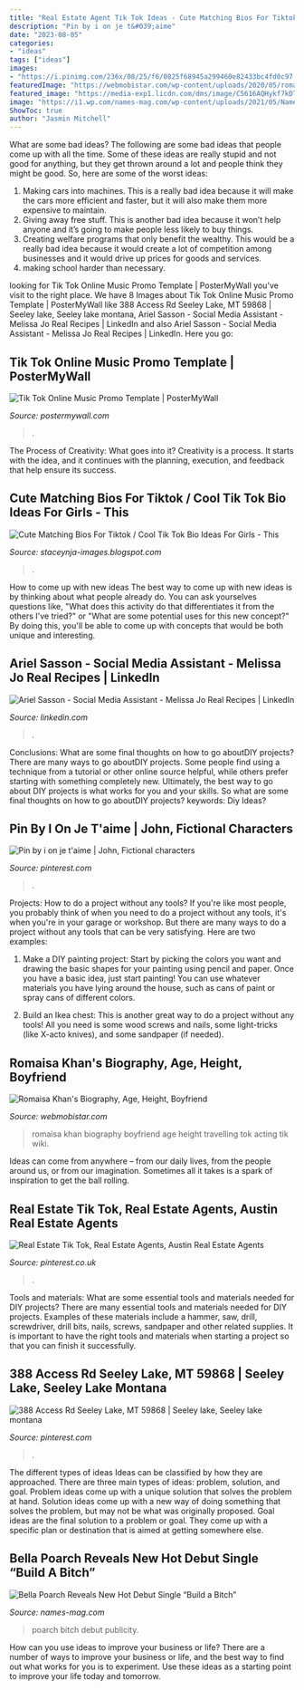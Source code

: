 ```yaml
---
title: "Real Estate Agent Tik Tok Ideas - Cute Matching Bios For Tiktok / Cool Tik Tok Bio Ideas For Girls"
description: "Pin by i on je t&#039;aime"
date: "2023-08-05"
categories:
- "ideas"
tags: ["ideas"]
images:
- "https://i.pinimg.com/236x/08/25/f6/0825f68945a299460e82433bc4fd0c97.jpg?nii=t"
featuredImage: "https://webmobistar.com/wp-content/uploads/2020/05/romaisa-khan4.jpg"
featured_image: "https://media-exp1.licdn.com/dms/image/C5616AQHykf7kDT_X3Q/profile-displaybackgroundimage-shrink_200_800/0/1623475672283?e=2147483647&amp;v=beta&amp;t=s6qNv-_BUuk-sGaSPqwrfNxKt3dZOKqZkJMXF5p04Ds"
image: "https://i1.wp.com/names-mag.com/wp-content/uploads/2021/05/Names-Magazine-New-Featured-Image-Size2-5.jpg?w=1000&amp;ssl=1"
ShowToc: true
author: "Jasmin Mitchell"
---
```



What are some bad ideas?
The following are some bad ideas that people come up with all the time. Some of these ideas are really stupid and not good for anything, but they get thrown around a lot and people think they might be good. So, here are some of the worst ideas:
1) Making cars into machines. This is a really bad idea because it will make the cars more efficient and faster, but it will also make them more expensive to maintain.
2) Giving away free stuff. This is another bad idea because it won’t help anyone and it’s going to make people less likely to buy things.
3) Creating welfare programs that only benefit the wealthy. This would be a really bad idea because it would create a lot of competition among businesses and it would drive up prices for goods and services.
4) making school harder than necessary.

	

		
looking for Tik Tok Online Music Promo Template | PosterMyWall you've visit to the right place. We have 8 Images about Tik Tok Online Music Promo Template | PosterMyWall like 388 Access Rd Seeley Lake, MT 59868 | Seeley lake, Seeley lake montana, Ariel Sasson - Social Media Assistant - Melissa Jo Real Recipes | LinkedIn and also Ariel Sasson - Social Media Assistant - Melissa Jo Real Recipes | LinkedIn. Here you go:
		
    
## Tik Tok Online Music Promo Template | PosterMyWall

<img loading=lazy src="https://d1csarkz8obe9u.cloudfront.net/posterpreviews/tik-tok-online-music-promo-template-design-2aeceab9b88fcee7fd94d62b89a67e51_screen.jpg?ts=1593807086" onerror="this.onerror=null;this.src='https://tse3.mm.bing.net/th?id=OIP.Kqni4emfCE34-Y_orEsOtwHaHa&amp;pid=15.1';" alt="Tik Tok Online Music Promo Template | PosterMyWall">

_Source: postermywall.com_

>. 

	

The Process of Creativity: What goes into it?
Creativity is a process. It starts with the idea, and it continues with the planning, execution, and feedback that help ensure its success.

    
## Cute Matching Bios For Tiktok / Cool Tik Tok Bio Ideas For Girls - This

<img loading=lazy src="https://lh3.googleusercontent.com/proxy/97w0yv1A1_-QniskTm0knwp9MW9tGgGZzttVKxQAa8CadKN6kcppIR0-KHY7SdLDHVSN95VFhpboPD1u6Jj9L__bW2J__Dk63Gqpfry1mZI27mDoFgl4eJibJy-mSowP=w1200-h630-p-k-no-nu" onerror="this.onerror=null;this.src='https://tse4.mm.bing.net/th?id=OIP.5mumPkWc4DAf0jWtclKJTgHaHY&amp;pid=15.1';" alt="Cute Matching Bios For Tiktok / Cool Tik Tok Bio Ideas For Girls - This">

_Source: staceynja-images.blogspot.com_

>. 

	

How to come up with new ideas
The best way to come up with new ideas is by thinking about what people already do. You can ask yourselves questions like, "What does this activity do that differentiates it from the others I've tried?" or "What are some potential uses for this new concept?" By doing this, you'll be able to come up with concepts that would be both unique and interesting.

    
## Ariel Sasson - Social Media Assistant - Melissa Jo Real Recipes | LinkedIn

<img loading=lazy src="https://media-exp1.licdn.com/dms/image/C5616AQHykf7kDT_X3Q/profile-displaybackgroundimage-shrink_200_800/0/1623475672283?e=2147483647&amp;v=beta&amp;t=s6qNv-_BUuk-sGaSPqwrfNxKt3dZOKqZkJMXF5p04Ds" onerror="this.onerror=null;this.src='https://tse3.mm.bing.net/th?id=OIP.2bzlbbmX1oV8TNokckQqrgHaB2&amp;pid=15.1';" alt="Ariel Sasson - Social Media Assistant - Melissa Jo Real Recipes | LinkedIn">

_Source: linkedin.com_

>. 

	

Conclusions: What are some final thoughts on how to go aboutDIY projects?
There are many ways to go aboutDIY projects. Some people find using a technique from a tutorial or other online source helpful, while others prefer starting with something completely new. Ultimately, the best way to go about DIY projects is what works for you and your skills. So what are some final thoughts on how to go aboutDIY projects? keywords: Diy Ideas?

    
## Pin By I On Je T&#039;aime | John, Fictional Characters

<img loading=lazy src="https://i.pinimg.com/originals/65/5b/aa/655baaa9dd88c475950fa11625ed7810.jpg" onerror="this.onerror=null;this.src='https://tse2.mm.bing.net/th?id=OIP.jPHo3CqqjyVbXionDGtiYwHaEE&amp;pid=15.1';" alt="Pin by i on je t&#039;aime | John, Fictional characters">

_Source: pinterest.com_

>. 

	

Projects: How to do a project without any tools?
If you're like most people, you probably think of when you need to do a project without any tools, it's when you're in your garage or workshop. But there are many ways to do a project without any tools that can be very satisfying. Here are two examples: 
1. Make a DIY painting project: Start by picking the colors you want and drawing the basic shapes for your painting using pencil and paper. Once you have a basic idea, just start painting! You can use whatever materials you have lying around the house, such as cans of paint or spray cans of different colors. 

2. Build an Ikea chest: This is another great way to do a project without any tools! All you need is some wood screws and nails, some light-tricks (like X-acto knives), and some sandpaper (if needed).

    
## Romaisa Khan&#039;s Biography, Age, Height, Boyfriend

<img loading=lazy src="https://webmobistar.com/wp-content/uploads/2020/05/romaisa-khan4.jpg" onerror="this.onerror=null;this.src='https://tse1.mm.bing.net/th?id=OIP.oZUOQ0hKIzcZewmI73xe6wHaHa&amp;pid=15.1';" alt="Romaisa Khan&#039;s Biography, Age, Height, Boyfriend">

_Source: webmobistar.com_

>romaisa khan biography boyfriend age height travelling tok acting tik wiki. 

	

Ideas can come from anywhere – from our daily lives, from the people around us, or from our imagination. Sometimes all it takes is a spark of inspiration to get the ball rolling.

    
## Real Estate Tik Tok, Real Estate Agents, Austin Real Estate Agents

<img loading=lazy src="https://i.pinimg.com/236x/08/25/f6/0825f68945a299460e82433bc4fd0c97.jpg?nii=t" onerror="this.onerror=null;this.src='https://tse3.mm.bing.net/th?id=OIP.XdnGmOT9jnNylES41YqmkwAAAA&amp;pid=15.1';" alt="Real Estate Tik Tok, Real Estate Agents, Austin Real Estate Agents">

_Source: pinterest.co.uk_

>. 

	

Tools and materials: What are some essential tools and materials needed for DIY projects?
There are many essential tools and materials needed for DIY projects. Examples of these materials include a hammer, saw, drill, screwdriver, drill bits, nails, screws, sandpaper and other related supplies. It is important to have the right tools and materials when starting a project so that you can finish it successfully.

    
## 388 Access Rd Seeley Lake, MT 59868 | Seeley Lake, Seeley Lake Montana

<img loading=lazy src="https://i.pinimg.com/originals/c7/3b/74/c73b743880cc5f5ea073e4c15d47ad5f.jpg" onerror="this.onerror=null;this.src='https://tse4.mm.bing.net/th?id=OIP.cBG3pihul_e3owYzVgiIQQHaFj&amp;pid=15.1';" alt="388 Access Rd Seeley Lake, MT 59868 | Seeley lake, Seeley lake montana">

_Source: pinterest.com_

>. 

	

The different types of ideas
Ideas can be classified by how they are approached. There are three main types of ideas: problem, solution, and goal. Problem ideas come up with a unique solution that solves the problem at hand. Solution ideas come up with a new way of doing something that solves the problem, but may not be what was originally proposed. Goal ideas are the final solution to a problem or goal. They come up with a specific plan or destination that is aimed at getting somewhere else.

    
## Bella Poarch Reveals New Hot Debut Single “Build A Bitch”

<img loading=lazy src="https://i1.wp.com/names-mag.com/wp-content/uploads/2021/05/Names-Magazine-New-Featured-Image-Size2-5.jpg?w=1000&amp;ssl=1" onerror="this.onerror=null;this.src='https://tse2.mm.bing.net/th?id=OIP.sa11y3o9SG3qbJV-3wRh6gHaFo&amp;pid=15.1';" alt="Bella Poarch Reveals New Hot Debut Single “Build a Bitch”">

_Source: names-mag.com_

>poarch bitch debut publicity. 

	

How can you use ideas to improve your business or life?
There are a number of ways to improve your business or life, and the best way to find out what works for you is to experiment. Use these ideas as a starting point to improve your life today and tomorrow.


